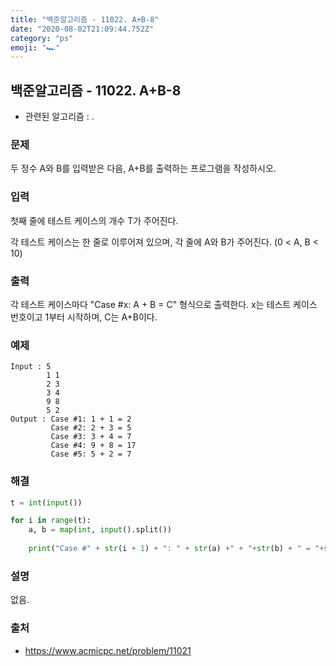 ```yaml
---
title: "백준알고리즘 - 11022. A+B-8"
date: "2020-08-02T21:09:44.752Z"
category: "ps"
emoji: "🏎"
---
```


## 백준알고리즘 - 11022. A+B-8

- 관련된 알고리즘 : .

### 문제

두 정수 A와 B를 입력받은 다음, A+B를 출력하는 프로그램을 작성하시오.

### 입력

첫째 줄에 테스트 케이스의 개수 T가 주어진다.

각 테스트 케이스는 한 줄로 이루어져 있으며, 각 줄에 A와 B가 주어진다. (0 < A, B < 10)

### 출력

각 테스트 케이스마다 "Case #x: A + B = C" 형식으로 출력한다. x는 테스트 케이스 번호이고 1부터 시작하며, C는 A+B이다.

### 예제

```
Input : 5
        1 1
        2 3
        3 4
        9 8
        5 2
Output : Case #1: 1 + 1 = 2
         Case #2: 2 + 3 = 5
         Case #3: 3 + 4 = 7
         Case #4: 9 + 8 = 17
         Case #5: 5 + 2 = 7
```

### 해결 

```python
t = int(input())

for i in range(t):
    a, b = map(int, input().split())
    
    print("Case #" + str(i + 1) + ": " + str(a) +" + "+str(b) + " = "+str(a + b))
```

### 설명

없음.

### 출처

- https://www.acmicpc.net/problem/11021
